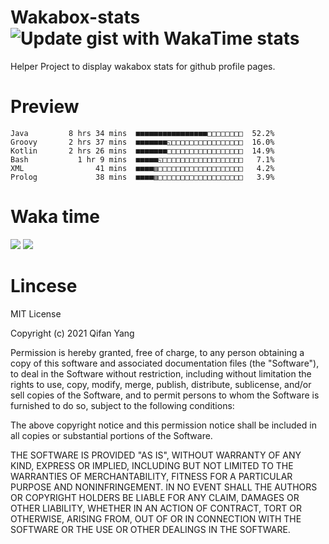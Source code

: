  # Wakabox-stats ![Update gist with WakaTime stats](https://github.com/underwindfall/wakabox-stats/workflows/Update%20gist%20with%20WakaTime%20stats/badge.svg)

  Helper Project to display wakabox stats for github profile pages. 
 # Preview 
  
  ```  
 Java         8 hrs 34 mins  ■■■■■■■■■■■■■■■■□□□□□□□□  52.2%
Groovy       2 hrs 37 mins  ■■■■■■■◱□□□□□□□□□□□□□□□□  16.0%
Kotlin       2 hrs 26 mins  ■■■■■■■□□□□□□□□□□□□□□□□□  14.9%
Bash           1 hr 9 mins  ■■■■■◱□□□□□□□□□□□□□□□□□□   7.1%
XML                41 mins  ■■■■▥□□□□□□□□□□□□□□□□□□□   4.2%
Prolog             38 mins  ■■■■▥□□□□□□□□□□□□□□□□□□□   3.9% 
 ``` 
  
 
 
  
  # Waka time 

  ![](https://wakatime.com/share/@underwindfall/04fb31b6-0c1f-434d-b3a5-ac5e62f5364c.svg)
  ![](https://wakatime.com/share/@underwindfall/3d98f640-5c0f-4faf-b8df-1c48dec045b2.svg)
  
  # Lincese 

  MIT License

  Copyright (c) 2021 Qifan Yang
  
  Permission is hereby granted, free of charge, to any person obtaining a copy
  of this software and associated documentation files (the "Software"), to deal
  in the Software without restriction, including without limitation the rights
  to use, copy, modify, merge, publish, distribute, sublicense, and/or sell
  copies of the Software, and to permit persons to whom the Software is
  furnished to do so, subject to the following conditions:
  
  The above copyright notice and this permission notice shall be included in all
  copies or substantial portions of the Software.
  
  THE SOFTWARE IS PROVIDED "AS IS", WITHOUT WARRANTY OF ANY KIND, EXPRESS OR
  IMPLIED, INCLUDING BUT NOT LIMITED TO THE WARRANTIES OF MERCHANTABILITY,
  FITNESS FOR A PARTICULAR PURPOSE AND NONINFRINGEMENT. IN NO EVENT SHALL THE
  AUTHORS OR COPYRIGHT HOLDERS BE LIABLE FOR ANY CLAIM, DAMAGES OR OTHER
  LIABILITY, WHETHER IN AN ACTION OF CONTRACT, TORT OR OTHERWISE, ARISING FROM,
  OUT OF OR IN CONNECTION WITH THE SOFTWARE OR THE USE OR OTHER DEALINGS IN THE
  SOFTWARE.
